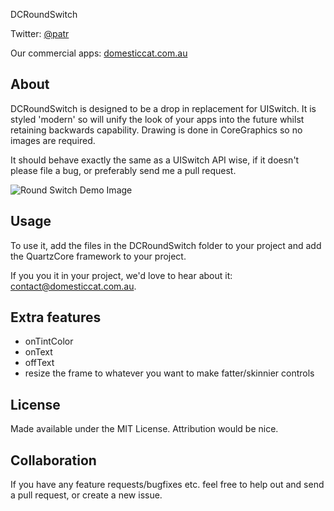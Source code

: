 DCRoundSwitch
 

Twitter: [@patr](http://twitter.com/patr)

Our commercial apps: [domesticcat.com.au](http://domesticcat.com.au/apps)

About
-----

DCRoundSwitch is designed to be a drop in replacement for UISwitch.  It is styled 'modern' so will unify the look of your apps into the future whilst retaining backwards capability.  Drawing is done in CoreGraphics so no images are required.

It should behave exactly the same as a UISwitch API wise, if it doesn't please file a bug, or preferably send me a pull request.

![Round Switch Demo Image](http://domesticcat.com.au/projects/dcroundswitch/dcroundswitchdemo.png)

Usage
-----

To use it, add the files in the DCRoundSwitch folder to your project and add the QuartzCore framework to your project.

If you you it in your project, we'd love to hear about it: [contact@domesticcat.com.au](contact@domesticcat.com.au).

Extra features
--------------
* onTintColor
* onText
* offText
* resize the frame to whatever you want to make fatter/skinnier controls

License
-------

Made available under the MIT License.  Attribution would be nice.

Collaboration
-------------

If you have any feature requests/bugfixes etc. feel free to help out and send a pull request, or create a new issue.